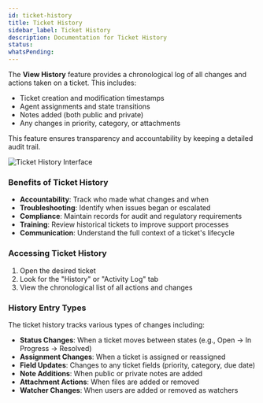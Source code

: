```yaml
---
id: ticket-history
title: Ticket History
sidebar_label: Ticket History
description: Documentation for Ticket History
status: 
whatsPending: 
---
```



The **View History** feature provides a chronological log of all changes and actions taken on a ticket. This includes:

- Ticket creation and modification timestamps
- Agent assignments and state transitions
- Notes added (both public and private)
- Any changes in priority, category, or attachments

This feature ensures transparency and accountability by keeping a detailed audit trail.

![Ticket History Interface](/img/Helpdesk/History_Tickets.jpg)


### Benefits of Ticket History

- **Accountability**: Track who made what changes and when
- **Troubleshooting**: Identify when issues began or escalated
- **Compliance**: Maintain records for audit and regulatory requirements
- **Training**: Review historical tickets to improve support processes
- **Communication**: Understand the full context of a ticket's lifecycle

### Accessing Ticket History

1. Open the desired ticket
2. Look for the "History" or "Activity Log" tab
3. View the chronological list of all actions and changes

### History Entry Types

The ticket history tracks various types of changes including:

- **Status Changes**: When a ticket moves between states (e.g., Open → In Progress → Resolved)
- **Assignment Changes**: When a ticket is assigned or reassigned
- **Field Updates**: Changes to any ticket fields (priority, category, due date)
- **Note Additions**: When public or private notes are added
- **Attachment Actions**: When files are added or removed
- **Watcher Changes**: When users are added or removed as watchers

